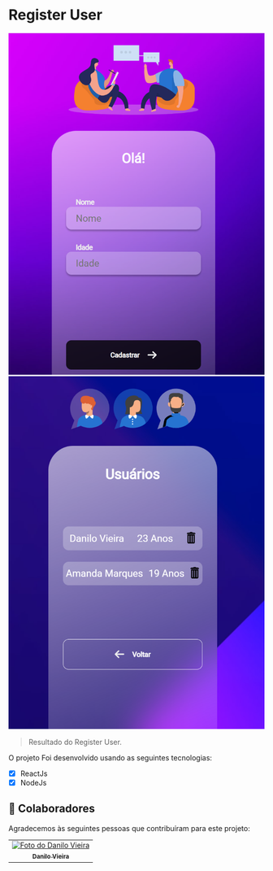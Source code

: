 # Register User


<!---Esses são exemplos. Veja https://shields.io para outras pessoas ou para personalizar este conjunto de escudos. Você pode querer incluir dependências, status do projeto e informações de licença aqui--->



<img src="./user-register-1.png" widht="150px" alt="print-project">
<img src="user-register-2.png" widht="150px" alt="print-project">

>Resultado do Register User.

O projeto Foi desenvolvido usando as seguintes tecnologias:

- [x] ReactJs
- [x] NodeJs
## 🤝 Colaboradores

Agradecemos às seguintes pessoas que contribuíram para este projeto:

<table>
  <tr>
    <td align="center">
      <a href="#Register User">
        <img src="https://avatars3.githubusercontent.com/u/31936044" width="100px;" alt="Foto do Danilo Vieira"/><br>
        <sub>
          <b>Danilo Vieira</b>
        </sub>
      </a>
    </td>
</table>

